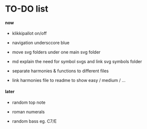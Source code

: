 # TO-DO list

#### now

- klikkipallot on/off

- navigation undersccore blue

- move svg folders under one main svg folder

- md explain the need for symbol svgs and link svg symbols folder

- separate harmonies & functions to different files

- link harmonies file to readme to show easy / medium / ...

#### later

- random top note

- roman numerals

- random bass eg. C7/E
